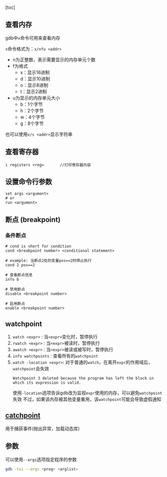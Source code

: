 [toc]

## 查看内存

gdb中`x`命令可用来查看内存

`x`命令格式为：`x/nfu <addr>`

- n为正整数，表示需要显示的内存单元个数
- f为格式
    - x：显示16进制
    - d：显示10进制
    - o：显示8进制
    - t：显示2进制
- u为显示的内存单元大小
    - b：1个字节
    - h：2个字节
    - w：4个字节
    - g：8个字节

也可以使用`x/s <addr>`显示字符串

## 查看寄存器

```gdb
i registers <reg>		//打印寄存器内容
```

## 设置命令行参数

```gdb
set args <argument>
# or
run <argument>
```

## 断点 (breakpoint)

### 条件断点
```gdb
# cond is short for condition
cond <breakpoint number> <conditional statement>

# example: 当断点2处的变量pos==2时停止执行
cond 2 pos==2
```

```gdb
# 查看断点信息
info b

# 禁用断点
disable <breakpoint number>

# 启用断点
enable <breakpoint number>

```

## watchpoint

1. `watch <expr>` : 当`<expr>`变化时，暂停执行
2. `rwatch <expr>` : 当`<expr>`被读时，暂停执行
3. `awatch <expr>` : 当`<expr>`被读或被写时，暂停执行
4. `info watchpoints` : 查看所有的`watchpoint`
5. `watch -location <expr>`: 
    对于普通的`watch`，在离开`expr`的作用域后，`watchpoint`会失效
    ```
    Watchpoint 3 deleted because the program has left the block in
    which its expression is valid.
    ```
    使用`-location`选项告诉gdb改为监视`expr`使用的内存，可以避免`watchpoint`失效
    不过，如果该内存被其他变量重用，该`watchpoint`可能会导致虚假通知


## [catchpoint](https://blog.csdn.net/qq_33726635/article/details/118368075)

用于捕获事件(抛出异常，加载动态库)

## 参数

可以使用`--args`选项指定程序的参数

```bash 
gdb -tui --args <prog> <arglist>
```
